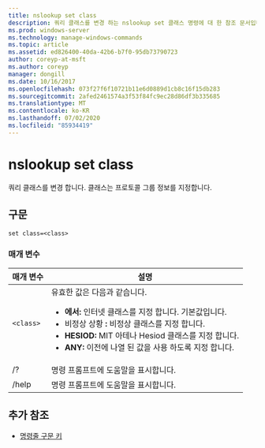 ```yaml
---
title: nslookup set class
description: 쿼리 클래스를 변경 하는 nslookup set 클래스 명령에 대 한 참조 문서입니다.
ms.prod: windows-server
ms.technology: manage-windows-commands
ms.topic: article
ms.assetid: ed826400-40da-42b6-b7f0-95db73790723
author: coreyp-at-msft
ms.author: coreyp
manager: dongill
ms.date: 10/16/2017
ms.openlocfilehash: 073f27f6f10721b11e6d0889d1cb8c16f15db283
ms.sourcegitcommit: 2afed2461574a3f53f84fc9ec28d86df3b335685
ms.translationtype: MT
ms.contentlocale: ko-KR
ms.lasthandoff: 07/02/2020
ms.locfileid: "85934419"
---
```

# <a name="nslookup-set-class"></a>nslookup set class

쿼리 클래스를 변경 합니다. 클래스는 프로토콜 그룹 정보를 지정합니다.

## <a name="syntax"></a>구문

```
set class=<class>
```

### <a name="parameters"></a>매개 변수

| 매개 변수 | 설명 |
| --------- | ----------- |
| `<class>` | 유효한 값은 다음과 같습니다.<ul><li>**에서:** 인터넷 클래스를 지정 합니다. 기본값입니다.</li><li>비정상 상황 **:** 비정상 클래스를 지정 합니다.</li><li>**HESIOD:** MIT 아테나 Hesiod 클래스를 지정 합니다.</li><li>**ANY:** 이전에 나열 된 값을 사용 하도록 지정 합니다.</li></ul> |
| /? | 명령 프롬프트에 도움말을 표시합니다. |
| /help | 명령 프롬프트에 도움말을 표시합니다. |

## <a name="additional-references"></a>추가 참조

- [명령줄 구문 키](command-line-syntax-key.md)

